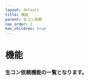 ```yaml
---
layout: default
title: 機能
parent: 生コン依頼
nav_order: 2
has_children: true
---
```


# 機能

### 生コン依頼機能の一覧となります。